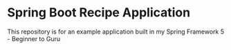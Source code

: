 # Spring Boot Recipe Application

This repository is for an example application built in my Spring Framework 5 - Beginner to Guru